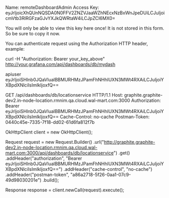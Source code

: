 Name: remoteDashboardAdmin
Access Key: eyJrIjoicXhQUnNQSDA0N0FFV2ZNZVJaaWZhNEcxNzBxWnJpeDUiLCJuIjoicmVtb3RlRGFzaGJvYXJkQWRtaW4iLCJpZCI6MX0=

You will only be able to view this key here once! It is not stored in this form. So be sure to copy it now. 

You can authenticate request using the Authorization HTTP header, example: 

curl -H "Authorization: Bearer your_key_above" http://your.grafana.com/api/dashboards/db/mydash

apiuser
eyJrIjoiSHlnb0JQaVlualBBMURHMzJPamFhNHhIUXN3MWt4RXAiLCJuIjoiYXBpdXNlciIsImlkIjoxfQ==

GET /api/dashboards/db/locationservice HTTP/1.1
Host: graphite.graphite-dev2.in-node-location.rmnim.qa.cloud.wal-mart.com:3000
Authorization: Bearer eyJrIjoiSHlnb0JQaVlualBBMURHMzJPamFhNHhIUXN3MWt4RXAiLCJuIjoiYXBpdXNlciIsImlkIjoxfQ==
Cache-Control: no-cache
Postman-Token: 0440c45e-7335-7f18-dd02-61d6fa812f7b

OkHttpClient client = new OkHttpClient();

Request request = new Request.Builder()
  .url("http://graphite.graphite-dev2.in-node-location.rmnim.qa.cloud.wal-mart.com:3000/api/dashboards/db/locationservice")
  .get()
  .addHeader("authorization", "Bearer eyJrIjoiSHlnb0JQaVlualBBMURHMzJPamFhNHhIUXN3MWt4RXAiLCJuIjoiYXBpdXNlciIsImlkIjoxfQ==")
  .addHeader("cache-control", "no-cache")
  .addHeader("postman-token", "a86a2718-5f26-0aa1-07c9-49d98030201e")
  .build();

Response response = client.newCall(request).execute();

